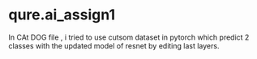 # qure.ai_assign1

In CAt DOG file , i tried to use cutsom dataset in pytorch which predict 2 classes with the updated model of resnet by editing last layers.
